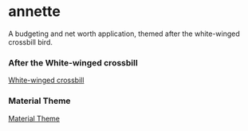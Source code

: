 # annette
A budgeting and net worth application, themed after the white-winged crossbill bird.


### After the White-winged crossbill

[White-winged crossbill](https://myodfw.com/wildlife-viewing/species/white-winged-crossbill)

### Material Theme

[Material Theme](http://material-foundation.github.io/material-theme-builder/?primary=%239FB62C&colorMatch=true)

